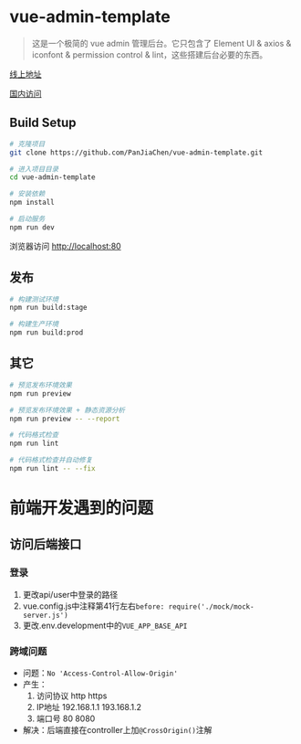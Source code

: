 # vue-admin-template

> 这是一个极简的 vue admin 管理后台。它只包含了 Element UI & axios & iconfont & permission control & lint，这些搭建后台必要的东西。

[线上地址](http://panjiachen.github.io/vue-admin-template)

[国内访问](https://panjiachen.gitee.io/vue-admin-template)

## Build Setup

```bash
# 克隆项目
git clone https://github.com/PanJiaChen/vue-admin-template.git

# 进入项目目录
cd vue-admin-template

# 安装依赖
npm install

# 启动服务
npm run dev
```

浏览器访问 [http://localhost:80](http://localhost:80)

## 发布

```bash
# 构建测试环境
npm run build:stage

# 构建生产环境
npm run build:prod
```

## 其它

```bash
# 预览发布环境效果
npm run preview

# 预览发布环境效果 + 静态资源分析
npm run preview -- --report

# 代码格式检查
npm run lint

# 代码格式检查并自动修复
npm run lint -- --fix
```

# 前端开发遇到的问题

## 访问后端接口

### 登录
1. 更改api/user中登录的路径
2. vue.config.js中注释第41行左右```before: require('./mock/mock-server.js')```
3. 更改.env.development中的```VUE_APP_BASE_API```

### 跨域问题
- 问题：```No 'Access-Control-Allow-Origin'```
- 产生：
	1. 访问协议 http https
	2. IP地址 192.168.1.1 193.168.1.2
	3. 端口号 80 8080
- 解决：后端直接在controller上加```@CrossOrigin()```注解